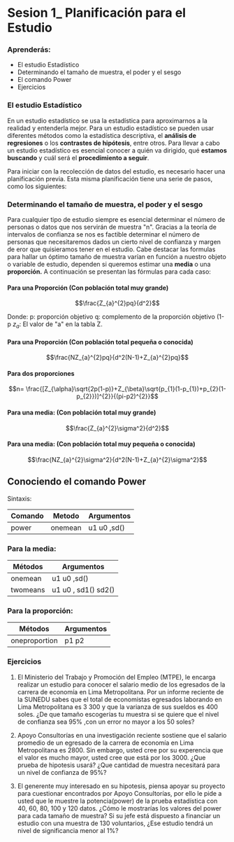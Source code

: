 # Sesion 1_ Planificación para el Estudio
### Aprenderás:
- El estudio Estadístico
- Determinando el tamaño de muestra, el poder y el sesgo
- El comando Power
- Ejercicios


### El estudio Estadístico
En un estudio estadístico se usa la estadística para aproximarnos a la realidad y entenderla mejor. Para un estudio estadístico se pueden usar diferentes métodos como la estadística descriptiva, el **análisis de regresiones** o los **contrastes de hipótesis**, entre otros.
Para llevar a cabo un estudio estadístico es esencial conocer a quién va dirigido, qué **estamos buscando** y cuál será el **procedimiento a seguir**.

Para iniciar con la recolección de datos del estudio, es necesario hacer una planificación previa. Esta misma planificación tiene una serie de pasos, como los siguientes:


### Determinando el tamaño de muestra, el poder y el sesgo

Para cualquier tipo de estudio siempre es esencial determinar el número de personas o datos que nos servirán de muestra "n".
Gracias a la teoría de intervalos de confianza se nos es factible determinar el número de personas que necesitaremos dados un cierto nivel de confianza y margen de eror que quisieramos tener en el estudio.
Cabe destacar las formulas para hallar un óptimo tamaño de muestra varían en función a nuestro objeto o variable de estudio, dependen si queremos estimar una **media** o una **proporción.**
A continuación se presentan las fórmulas para cada caso:

#### Para una Proporción (Con población total muy grande)

$$\frac{Z_{a}^{2}pq}{d^2}$$

Donde:
p: proporción objetivo
q: complemento de la proporción objetivo (1-p
$z_{a}$: El valor de "a" en la tabla Z.

#### Para una Proporción (Con población total pequeña o conocida)

$$\frac{NZ_{a}^{2}pq}{d^2(N-1)+Z_{a}^{2}pq}$$

#### Para dos proporciones

$$n= \frac{[Z_{\alpha}\sqrt{2p(1-p)}+Z_{\beta}\sqrt{p_{1}(1-p_{1})+p_{2}(1-p_{2}})]^{2}}{(pi-p2)^{2}}$$


#### Para una media: (Con población total muy grande)

$$\frac{Z_{a}^{2}\sigma^2}{d^2}$$

#### Para una media: (Con población total muy pequeña o conocida)

$$\frac{NZ_{a}^{2}\sigma^2}{d^2(N-1)+Z_{a}^{2}\sigma^2}$$

## Conociendo el comando Power
Sintaxis:

| Comando | Metodo | Argumentos |
| ------------- | ------------- |---------|
| power  | onemean  | u1 u0 ,sd() |

### Para la media:
| Métodos | Argumentos | 
| ------------- | ------------- |
| onemean  | u1 u0 ,sd() |
| twomeans  | u1 u0 , sd1() sd2() |

### Para la proporción:
| Métodos | Argumentos | 
| ------------- | ------------- |
| oneproportion  | p1 p2  |

### Ejercicios

1. El Ministerio del Trabajo y Promoción del Empleo (MTPE), le encarga realizar un estudio para conocer el salario medio de los egresados de la carrera de economía en Lima Metropolitana. Por un informe reciente de la SUNEDU sabes que el total de economistas egresados laborando en Lima Metropolitana es 3 300 y que la varianza de sus sueldos es 400 soles. ¿De que tamaño escogerías tu muestra si se quiere que el nivel de confianza sea 95% ,con un error no mayor a los 50 soles?

2.  Apoyo Consultorías en una investigación reciente sostiene que el salario promedio de un egresado de la carrera de economía en Lima Metropolitana es 2800. Sin embargo, usted cree por su experencia que el valor es mucho mayor, usted cree que está por los 3000. ¿Que prueba de hipotesis usará? ¿Que cantidad de muestra necesitará para un nivel de confianza de 95%?

3. El generente muy interesado en su hipotesis, piensa apoyar su proyecto para cuestionar encontrados por Apoyo Consultorías, por ello le pide a usted que le muestre la potencia(power) de la prueba estadística con 40, 60, 80, 100 y 120 datos. ¿Cómo le mostrarías los valores del power para cada tamaño de muestra? Si su jefe está dispuesto a financiar un estudio con una muestra de 130 voluntarios, ¿Ese estudio tendrá un nivel de significancia menor al 1%?
